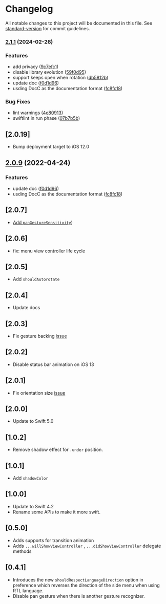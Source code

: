 # Changelog

All notable changes to this project will be documented in this file. See [standard-version](https://github.com/conventional-changelog/standard-version) for commit guidelines.

### [2.1.1](https://github.com/kukushi/SideMenu/compare/v2.0.8...v2.1.1) (2024-02-26)


### Features

* add privacy ([9c7efc1](https://github.com/kukushi/SideMenu/commit/9c7efc1306c006f51fe270185a051caa6a5596e4))
* disable library evolution ([59f0d95](https://github.com/kukushi/SideMenu/commit/59f0d95b1bfc785a14e07d1cd246a370ae93cbe1))
* support keeps open when rotation ([db5812b](https://github.com/kukushi/SideMenu/commit/db5812b10b923da2c0bb695fa9ea97c1fa2edee1))
* update doc ([f0d1d96](https://github.com/kukushi/SideMenu/commit/f0d1d966505e2fc0ca213441aa3967d64ba634d9))
* usding DocC as the documentation format ([fc8fc18](https://github.com/kukushi/SideMenu/commit/fc8fc18bc767e5425170b686a200640833192ad4))


### Bug Fixes

* lint warnings ([4e80913](https://github.com/kukushi/SideMenu/commit/4e80913e2c82946625c5273f2b5ddad576a0bb63))
* swiftlint in run phase ([07b7b5b](https://github.com/kukushi/SideMenu/commit/07b7b5b2d9f1a9a9da76f576f4a4db6dabca2753))

## [2.0.19]

- Bump deployment target to iOS 12.0

## [2.0.9](https://github.com/kukushi/SideMenu/compare/v2.0.8...v2.0.9) (2022-04-24)

### Features

* update doc ([f0d1d96](https://github.com/kukushi/SideMenu/commit/f0d1d966505e2fc0ca213441aa3967d64ba634d9))
* usding DocC as the documentation format ([fc8fc18](https://github.com/kukushi/SideMenu/commit/fc8fc18bc767e5425170b686a200640833192ad4))

## [2.0.7]

- [Add `panGestureSensitivity`](https://github.com/kukushi/SideMenu/issues/71))

## [2.0.6]

- fix: menu view controller life cycle

## [2.0.5]

- Add `shouldAutorotate`

## [2.0.4]

- Update docs

## [2.0.3]

- Fix gesture backing [issue](https://github.com/kukushi/SideMenu/issues/67)

## [2.0.2]

- Disable status bar animation on iOS 13

## [2.0.1]

- Fix orientation size [issue](https://github.com/kukushi/SideMenu/issues/64)

## [2.0.0]

- Update to Swift 5.0

## [1.0.2]

- Remove shadow effect for `.under` position.

## [1.0.1]

- Add `shadowColor`

## [1.0.0]

- Update to Swift 4.2
- Rename some APIs to make it more swift.

## [0.5.0]

- Adds supports for transition animation
- Adds `...willShowViewController` , `...didShowViewController` delegate methods

## [0.4.1]

- Introduces the new `shouldRespectLanguageDirection` option in preference which reverses the direction of the side menu when using RTL language.
- Disable pan gesture when there is another gesture recognizer.
